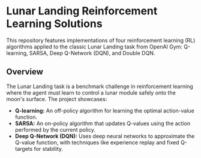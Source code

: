 # Lunar Landing Reinforcement Learning Solutions

This repository features implementations of four reinforcement learning (RL) algorithms applied to the classic Lunar Landing task from OpenAI Gym: Q-learning, SARSA, Deep Q-Network (DQN), and Double DQN. 

## Overview

The Lunar Landing task is a benchmark challenge in reinforcement learning where the agent must learn to control a lunar module safely onto the moon's surface. The project showcases:

- **Q-learning:** An off-policy algorithm for learning the optimal action-value function.
- **SARSA:** An on-policy algorithm that updates Q-values using the action performed by the current policy.
- **Deep Q-Network (DQN):** Uses deep neural networks to approximate the Q-value function, with techniques like experience replay and fixed Q-targets for stability.

<!--
## Getting Started

### Installation

First, clone this repository:
https://github.com/AlexanderAKM/Cartpole.git

Then, install the required dependencies:

```sh
pip install -r requirements.txt
```
### Running Agents

If you want to run an agent, for example, SARSA for 4000 episodes, use:
```sh
python src/main.py --agent sarsa --episodes 4000
```

### Plotting

If you want to plot the data from an experiment, for example, SARSA for 4000 episodes, use:
```sh
python src/plot.py -f data/input/rewards_sarsa_4000.csv
```

## License

This project is licensed under the MIT License - see the [LICENSE.md](LICENSE.md) file for details.

## Acknowledgments

* OpenAI Gym for providing the CartPole environment.
* Documentation of Pytorch on DQN implementation for cartpole: https://pytorch.org/tutorials/intermediate/reinforcement_q_learning.html

## Future Ideas

* Make a very, very simple MLP
* Do much more hyperparameter tuning -->